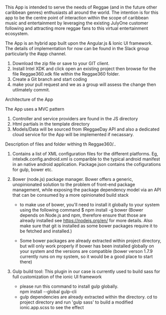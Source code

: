 This App is intended to serve the needs of Reggae (and in the future other caribbean genres) enthusiasts all around the world. The intention is for this app to be the centre point of interaction within the scope of caribbean music and entertainment by leveraging the existing JulyOne customer following and attracting more reggae fans to this virtual entertainment ecosystem.

The App is an hybrid app built upon the Angular.js & Ionic UI framework. The details of implementation for now can be found in the Slack group particularly the #app channel.

1. Download the zip file or save to your GIT client. 
2. Install Intel XDK and click open an existing project then browse for the file Reggae360.xdk file within the Reggae360 folder.
3. Create a Git branch and start coding
4. make your pull request and we as a group will assess the change then utlimately commit.

Architecture of the App 

The App uses a MVC pattern 
1. Controller and service providers are found in the JS directory
2. Html partials in the template directory
3. Models/Data will be sourced from IReggaeDay API and also a dedicated cloud service for the App will be implemented if necassary.

Description of files and folder withing th Reggae360/.. 

1. Contains a list of XML configuration files for the different platforms. Eg, intelxdk.config.android.xml is comparible to the typical android manifest in an native android application. Package.json contains the cofigurations for gulp, bower etc.


2. Bower (node.js) package manager. Bower offers a generic, unopinionated solution to the problem of front-end package management, while exposing the package dependency model via an API that can be consumed by a more opinionated build stack

    - to make use of bower, you'll need to install it globally to your system using the following command
        $ npm install -g bower
      (Bower depends on Node.js and npm, therefore ensure that those are already installed see https://nodejs.org/en/ for more details. Also make sure that git is installed as some bower packages require it to be fetched and   installed.)
      
    - Some bower packages are already extracted within project directory, but will only work properly if bower has been installed       globally on your system and the versions are compatible (bower verson 1.7.9 currently runs on my system, so it would be a good    place to start there)
    

3. Gulp build tool:
    This plugin in our case is currently used to build sass for full customization of the ionic UI framework
    - please run this command to install gulp globally.  
          npm install --global gulp-cli
    - gulp dependencies are already extracted within the directory. cd to project directory and run 'gulp sass' to build a modified     ionic.app.scss to see the effect
